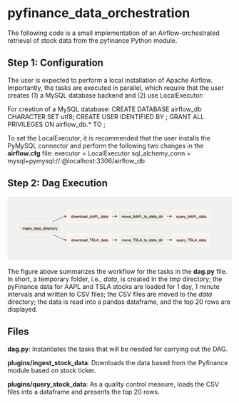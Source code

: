 # pyfinance_data_orchestration
The following code is a small implementation of an Airflow-orchestrated retrieval of stock data from the pyfinance Python module. 

## Step 1: Configuration
The user is expected to perform a local installation of Apache Airflow. Importantly, the tasks are executed in parallel, which require that the user creates (1) a MySQL database backend and (2) use LocalExecutor:

For creation of a MySQL database:
    CREATE DATABASE airflow_db CHARACTER SET utf8;
    CREATE USER <user> IDENTIFIED BY <pass>;
    GRANT ALL PRIVILEGES ON airflow_db.* TO <user>;
    
To set the LocalExecutor, it is recommended that the user installs the PyMySQL connector and perform the following two changes in the **airflow.cfg** file:
    executor = LocalExecutor
    sql_alchemy_conn = mysql+pymysql://<user>:<pass>@localhost:3306/airflow_db

## Step 2: Dag Execution
<img src="https://github.com/Aaron-O-Gonzalez/pyfinance_data_orchestration/blob/master/stock_dag.png"/> 

The figure above summarizes the workflow for the tasks in the **dag.py** file. In short, a temporary folder, i.e., *data*, is created in the *tmp* directory; the pyFinance data for AAPL and TSLA stocks are loaded for 1 day, 1 minute intervals and written to CSV files; the CSV files are moved to the *data* directory; the data is read into a pandas dataframe, and the top 20 rows are displayed.

## Files
**dag.py**: Instantiates the tasks that will be needed for carrying out the DAG.
    
**plugins/ingest_stock_data**: Downloads the data based from the Pyfinance module based on stock ticker.
    
**plugins/query_stock_data**: As a quality control measure, loads the CSV files into a dataframe and presents the top 20 rows.
